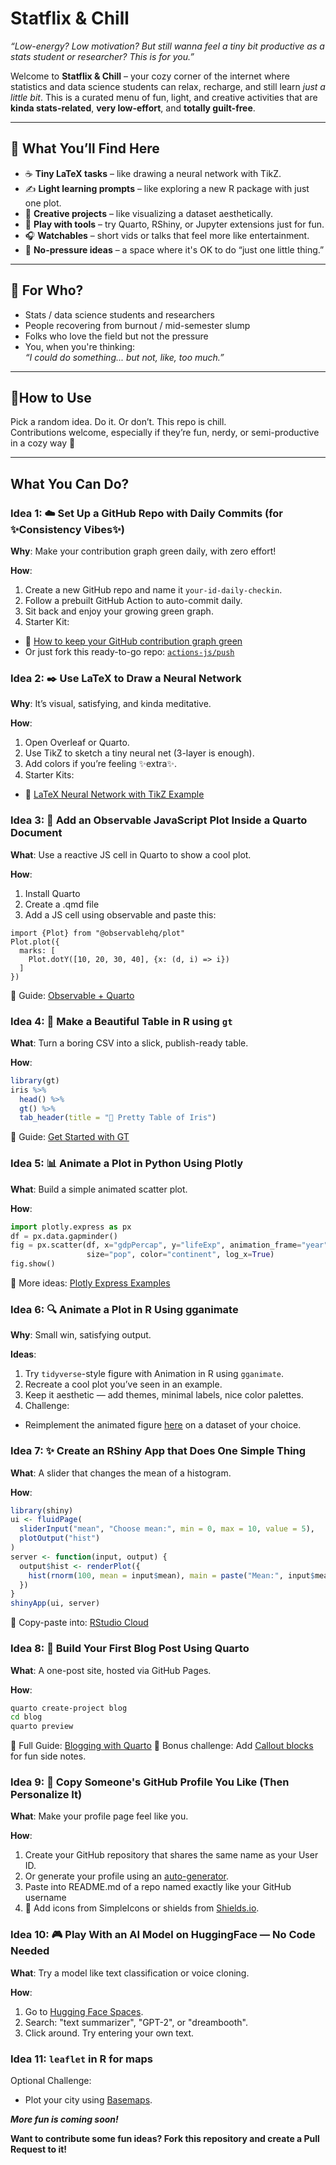 # Statflix & Chill

_“Low-energy? Low motivation? But still wanna feel a tiny bit productive as a stats student or researcher? This is for you.”_

Welcome to **Statflix & Chill** – your cozy corner of the internet where statistics and data science students can relax, recharge, and still learn *just a little bit*. This is a curated menu of fun, light, and creative activities that are **kinda stats-related**, **very low-effort**, and **totally guilt-free**.

---

## 🍿 What You’ll Find Here

- ☕ **Tiny LaTeX tasks** – like drawing a neural network with TikZ.
- ✍️ **Light learning prompts** – like exploring a new R package with just one plot.
- 🎨 **Creative projects** – like visualizing a dataset aesthetically.
- 🧪 **Play with tools** – try Quarto, RShiny, or Jupyter extensions just for fun.
- 🎧 **Watchables** – short vids or talks that feel more like entertainment.
- 🧘 **No-pressure ideas** – a space where it's OK to do “just one little thing.”

---

## 🧠 For Who?

- Stats / data science students and researchers
- People recovering from burnout / mid-semester slump
- Folks who love the field but not the pressure
- You, when you're thinking:  
  _“I could do *something*... but not, like, too much.”_

---

## 🧃How to Use

Pick a random idea. Do it. Or don’t. This repo is chill.  
Contributions welcome, especially if they’re fun, nerdy, or semi-productive in a cozy way 🧡

---

## What You Can Do?

### Idea 1: ☁️ Set Up a GitHub Repo with Daily Commits (for ✨Consistency Vibes✨)

**Why**: Make your contribution graph green daily, with zero effort!

**How**:
1. Create a new GitHub repo and name it `your-id-daily-checkin`.
2. Follow a prebuilt GitHub Action to auto-commit daily.
3. Sit back and enjoy your growing green graph.
4. Starter Kit:
  - 💚 [How to keep your GitHub contribution graph green](https://github.com/ryo-ma/github-profile-trophy/pull/29#issuecomment-1025371000)
  - Or just fork this ready-to-go repo: [`actions-js/push`](https://github.com/actions-js/push)

### Idea 2: ✒️ Use LaTeX to Draw a Neural Network

**Why**: It’s visual, satisfying, and kinda meditative.

**How**:
1. Open Overleaf or Quarto.
2. Use TikZ to sketch a tiny neural net (3-layer is enough).
3. Add colors if you’re feeling ✨extra✨.
4. Starter Kits:
  - 🧠 [LaTeX Neural Network with TikZ Example](https://tikz.net/neural_networks/)

### Idea 3: 📘 Add an Observable JavaScript Plot Inside a Quarto Document

**What**: Use a reactive JS cell in Quarto to show a cool plot.

**How**:
1. Install Quarto
2. Create a .qmd file
3. Add a JS cell using observable and paste this:

```{ojs}
import {Plot} from "@observablehq/plot"
Plot.plot({
  marks: [
    Plot.dotY([10, 20, 30, 40], {x: (d, i) => i})
  ]
})
```

📎 Guide: [Observable + Quarto](https://quarto.org/docs/interactive/ojs/index.html)

### Idea 4: 🎨 Make a Beautiful Table in R using `gt`

**What**: Turn a boring CSV into a slick, publish-ready table.

**How**:
```r
library(gt)
iris %>%
  head() %>%
  gt() %>%
  tab_header(title = "🌸 Pretty Table of Iris")
```

📎 Guide: [Get Started with GT](https://gt.rstudio.com/articles/gt.html)

### Idea 5: 📊 Animate a Plot in Python Using Plotly

**What**: Build a simple animated scatter plot.

**How**:

```python
import plotly.express as px
df = px.data.gapminder()
fig = px.scatter(df, x="gdpPercap", y="lifeExp", animation_frame="year",
                 size="pop", color="continent", log_x=True)
fig.show()
```

📎 More ideas: [Plotly Express Examples](https://plotly.com/python/plotly-express/)

### Idea 6: 🔍 Animate a Plot in R Using gganimate

**Why**: Small win, satisfying output.

**Ideas**:

1. Try `tidyverse`-style figure with Animation in R using `gganimate`.
2. Recreate a cool plot you’ve seen in an example.
3. Keep it aesthetic — add themes, minimal labels, nice color palettes.
4. Challenge:
  - Reimplement the animated figure [here](https://gganimate.com/index.html) on a dataset of your choice.

### Idea 7: ✨ Create an RShiny App that Does One Simple Thing

**What**: A slider that changes the mean of a histogram.

**How**:

```R
library(shiny)
ui <- fluidPage(
  sliderInput("mean", "Choose mean:", min = 0, max = 10, value = 5),
  plotOutput("hist")
)
server <- function(input, output) {
  output$hist <- renderPlot({
    hist(rnorm(100, mean = input$mean), main = paste("Mean:", input$mean))
  })
}
shinyApp(ui, server)
```

📎 Copy-paste into: [RStudio Cloud](https://posit.cloud)

### Idea 8: 📝 Build Your First Blog Post Using Quarto

**What**: A one-post site, hosted via GitHub Pages.

**How**:

```bash
quarto create-project blog
cd blog
quarto preview
```

📎 Full Guide: [Blogging with Quarto](https://quarto.org/docs/blog/)
🧁 Bonus challenge: Add [Callout blocks](https://quarto.org/docs/authoring/callouts.html) for fun side notes.

### Idea 9: 🪩 Copy Someone's GitHub Profile You Like (Then Personalize It)

**What**: Make your profile page feel like you.

**How**:
1. Create your GitHub repository that shares the same name as your User ID.
2. Or generate your profile using an [auto-generator](https://github.com/rahuldkjain/github-profile-readme-generator).
3. Paste into README.md of a repo named exactly like your GitHub username
4. 🎨 Add icons from SimpleIcons or shields from [Shields.io](https://shields.io).


### Idea 10: 🎮 Play With an AI Model on HuggingFace — No Code Needed

**What**: Try a model like text classification or voice cloning.

**How**:
1. Go to [Hugging Face Spaces](https://huggingface.co/spaces).
2. Search: "text summarizer", "GPT-2", or "dreambooth".
3. Click around. Try entering your own text.


### Idea 11: `leaflet` in R for maps

Optional Challenge:
  * Plot your city using [Basemaps](https://rstudio.github.io/leaflet/articles/basemaps.html).

***More fun is coming soon!***

**Want to contribute some fun ideas? Fork this repository and create a Pull Request to it!**
